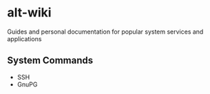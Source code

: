 # alt-wiki

Guides and personal documentation for popular system services and applications

## System Commands

- SSH
- GnuPG